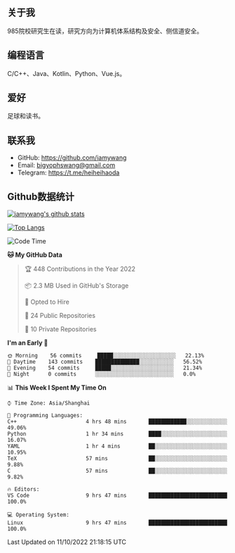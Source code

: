 ## 关于我

985院校研究生在读，研究方向为计算机体系结构及安全、侧信道安全。

## 编程语言

C/C++、Java、Kotlin、Python、Vue.js。

## 爱好

足球和读书。

## 联系我

- GitHub: https://github.com/iamywang
- Email: bigyophswang@gmail.com
- Telegram: https://t.me/heiheihaoda

## Github数据统计

[![iamywang's github stats](https://github-readme-stats.vercel.app/api?username=iamywang&count_private=true&show_icons=true)]()

[![Top Langs](https://github-readme-stats.vercel.app/api/top-langs/?username=iamywang&layout=compact)]()

<!--START_SECTION:waka-->
![Code Time](http://img.shields.io/badge/Code%20Time-596%20hrs%2013%20mins-blue)

**🐱 My GitHub Data** 

> 🏆 448 Contributions in the Year 2022
 > 
> 📦 2.3 MB Used in GitHub's Storage 
 > 
> 💼 Opted to Hire
 > 
> 📜 24 Public Repositories 
 > 
> 🔑 10 Private Repositories  
 > 
**I'm an Early 🐤** 

```text
🌞 Morning    56 commits     █████░░░░░░░░░░░░░░░░░░░░   22.13% 
🌆 Daytime    143 commits    ██████████████░░░░░░░░░░░   56.52% 
🌃 Evening    54 commits     █████░░░░░░░░░░░░░░░░░░░░   21.34% 
🌙 Night      0 commits      ░░░░░░░░░░░░░░░░░░░░░░░░░   0.0%

```


📊 **This Week I Spent My Time On** 

```text
⌚︎ Time Zone: Asia/Shanghai

💬 Programming Languages: 
C++                      4 hrs 48 mins       ████████████░░░░░░░░░░░░░   49.06% 
Python                   1 hr 34 mins        ████░░░░░░░░░░░░░░░░░░░░░   16.07% 
YAML                     1 hr 4 mins         ██░░░░░░░░░░░░░░░░░░░░░░░   10.95% 
TeX                      57 mins             ██░░░░░░░░░░░░░░░░░░░░░░░   9.88% 
C                        57 mins             ██░░░░░░░░░░░░░░░░░░░░░░░   9.82%

🔥 Editors: 
VS Code                  9 hrs 47 mins       █████████████████████████   100.0%

💻 Operating System: 
Linux                    9 hrs 47 mins       █████████████████████████   100.0%

```


 Last Updated on 11/10/2022 21:18:15 UTC
<!--END_SECTION:waka-->
